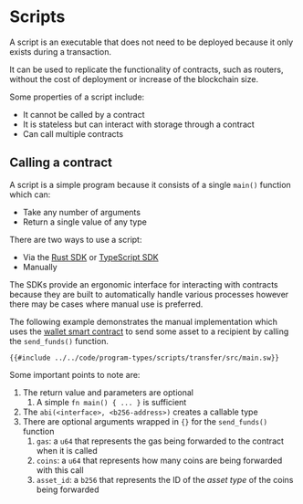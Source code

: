# Scripts

A script is an executable that does not need to be deployed because it only exists during a transaction.

It can be used to replicate the functionality of contracts, such as routers, without the cost of deployment or increase of the blockchain size.

Some properties of a script include:

- It cannot be called by a contract
- It is stateless but can interact with storage through a contract
- Can call multiple contracts

## Calling a contract

A script is a simple program because it consists of a single `main()` function which can:

- Take any number of arguments
- Return a single value of any type

There are two ways to use a script:

- Via the [Rust SDK](https://fuellabs.github.io/fuels-rs/latest/index.html) or [TypeScript SDK](https://fuellabs.github.io/fuels-ts/)
- Manually

The SDKs provide an ergonomic interface for interacting with contracts because they are built to automatically handle various processes however there may be cases where manual use is preferred.

The following example demonstrates the manual implementation which uses the [wallet smart contract](contract.md) to send some asset to a recipient by calling the `send_funds()` function.

```sway
{{#include ../../code/program-types/scripts/transfer/src/main.sw}}
```

Some important points to note are:

1. The return value and parameters are optional
   1. A simple `fn main() { ... }` is sufficient
2. The `abi(<interface>, <b256-address>)` creates a callable type
3. There are optional arguments wrapped in `{}` for the `send_funds()` function
   1. `gas`: a `u64` that represents the gas being forwarded to the contract when it is called
   2. `coins`: a `u64` that represents how many coins are being forwarded with this call
   3. `asset_id`: a `b256` that represents the ID of the _asset type_ of the coins being forwarded

